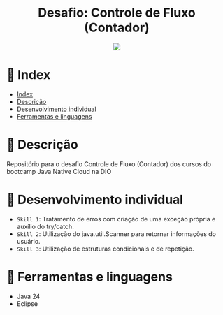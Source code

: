 <h1 align="center">Desafio: Controle de Fluxo (Contador)</h1>

<p align="center">
<img src="https://img.shields.io/static/v1?label=STATUS&message=FINALIZADO&color=green&style=for-the-badge"/>
</p>

# :pushpin: Index

* [Index](https://github.com/mayaram4rtins/dio-controle-fluxo/blob/main/README.md#pushpin-index)
* [Descrição](https://github.com/mayaram4rtins/dio-controle-fluxo/blob/main/README.md#page_facing_up-descrição)
* [Desenvolvimento individual](https://github.com/mayaram4rtins/dio-controle-fluxo/blob/main/README.md#wrench-desenvolvimento-individual)
* [Ferramentas e linguagens](https://github.com/mayaram4rtins/dio-controle-fluxo/blob/main/README.md#snake-ferramentas-e-linguagens)

# :page_facing_up: Descrição

Repositório para o desafio Controle de Fluxo (Contador) dos cursos do bootcamp Java Native Cloud na DIO

# :wrench: Desenvolvimento individual

- `Skill 1`: Tratamento de erros com criação de uma exceção própria e auxílio do try/catch.
- `Skill 2`: Utilização do java.util.Scanner para retornar informações do usuário.
- `Skill 3`: Utilização de estruturas condicionais e de repetição.

# :snake: Ferramentas e linguagens

+ Java 24
+ Eclipse